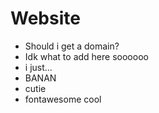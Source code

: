 # Website
- Should i get a domain?
- Idk what to add here soooooo
- i just...
- BANAN
- cutie
- fontawesome cool

